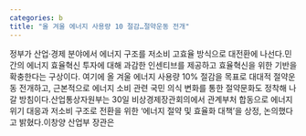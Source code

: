```yaml
---
categories: b
title: "올 겨울 에너지 사용량 10 절감…절약운동 전개"
---
```

정부가 산업·경제 분야에서 에너지 구조를 저소비 고효율 방식으로 대전환에 나선다.민간의 에너지 효율혁신 투자에 대해 과감한 인센티브를 제공하고 효율혁신을 위한 기반을 확충한다는 구상이다. 여기에 올 겨울 에너지 사용량 10% 절감을 목표로 대대적 절약운동 전개하고, 근본적으로 에너지 소비 관련 국민 의식 변화를 통한 절약문화도 정착해 나갈 방침이다.산업통상자원부는 30일 비상경제장관회의에서 관계부처 합동으로 에너지 위기 대응과 저소비 구조로 전환을 위한 ‘에너지 절약 및 효율화 대책’을 상정, 논의했다고 밝혔다.이창양 산업부 장관은